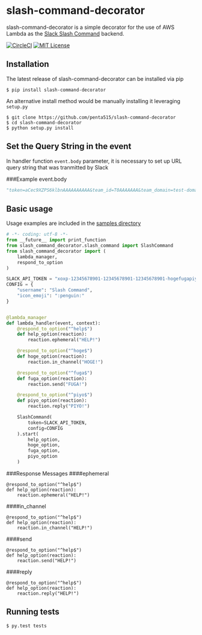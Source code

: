 # slash-command-decorator
slash-command-decorator is a simple decorator for the use of AWS Lambda as the [Slack Slash Command](https://api.slack.com/slash-commands) backend.

[![CircleCI](https://circleci.com/gh/penta515/slash-command-decorator.svg?style=svg)](https://circleci.com/gh/penta515/slash-command-decorator) [![MIT License](http://img.shields.io/badge/license-MIT-blue.svg?style=flat)](LICENSE) 

## Installation
The latest release of slash-command-decorator can be installed via pip

```
$ pip install slash-command-decorator
```

An alternative install method would be manually installing it leveraging `setup.py`

```
$ git clone https://github.com/penta515/slash-command-decorator
$ cd slash-command-decorator
$ python setup.py install
```

## Set the Query String in the event

In handler function `event.body` parameter, it is necessary to set up URL query string that was tranmitted by Slack 


###Example event.body

```python
"token=aCec9XZPS6klbnAAAAAAAAAA&team_id=T0AAAAAAA&team_domain=test-domain&channel_id=C0AAAAAAA&channel_name=general&user_id=U0AAAAAAA&user_name=hoge&command=%2Fcommand&text=hoge&response_url=https%3A%2F%2Fhooks.slack.com%2Fcommands%2FT0JQU92NA%2F1234567890%2Faaaaaaaaaaaaaaaaaaa"
```

## Basic usage
Usage examples are included in the [samples directory](https://google.co.jp)


```python
# -*- coding: utf-8 -*-
from __future__ import print_function
from slash_command_decorator.slash_command import SlashCommand
from slash_command_decorator import (
    lambda_manager,
    respond_to_option
)

SLACK_API_TOKEN = "xoxp-12345678901-12345678901-12345678901-hogefugapiyo"
CONFIG = {
    "username": "Slash Command",
    "icon_emoji": ":penguin:"
}


@lambda_manager
def lambda_handler(event, context):
    @respond_to_option("^help$")
    def help_option(reaction):
        reaction.ephemeral("HELP!")

    @respond_to_option("^hoge$")
    def hoge_option(reaction):
        reaction.in_channel("HOGE!")

    @respond_to_option("^fuga$")
    def fuga_option(reaction):
        reaction.send("FUGA!")

    @respond_to_option("^piyo$")
    def piyo_option(reaction):
        reaction.reply("PIYO!")

    SlashCommand(
        token=SLACK_API_TOKEN,
        config=CONFIG
    ).start(
        help_option,
        hoge_option,
        fuga_option,
        piyo_option
    )

```

###Response Messages
####ephemeral 
 
```
@respond_to_option("^help$")
def help_option(reaction):
    reaction.ephemeral("HELP!")
```

####in_channel

```
@respond_to_option("^help$")
def help_option(reaction):
    reaction.in_channel("HELP!")
```

####send

```
@respond_to_option("^help$")
def help_option(reaction):
    reaction.send("HELP!")
```

####reply

```
@respond_to_option("^help$")
def help_option(reaction):
    reaction.reply("HELP!")
```

## Running tests

```
$ py.test tests
```

